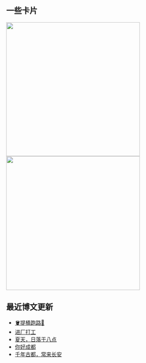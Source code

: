 ## 一些卡片
<p>
  <img src = "https://github-readme-stats.vercel.app/api?username=weekdaycare" width=360px/>
  <img src = "http://github-readme-streak-stats.herokuapp.com?user=weekdaycare&locale=zh&date_format=%5BY.%5Dn.j" width=360px/>
</p>

## 最近博文更新
<!-- BLOG-POST-LIST:START -->
- [🪣提桶跑路🏃](http://weekdaycare.cn/posts/work-run/)
- [进厂打工](http://weekdaycare.cn/posts/summer-work/)
- [夏天，日落于八点](http://weekdaycare.cn/posts/summer-time/)
- [你好成都](http://weekdaycare.cn/posts/chengdu/)
- [千年古都，常来长安](http://weekdaycare.cn/posts/changan/)
<!-- BLOG-POST-LIST:END -->
